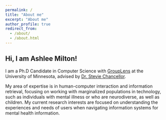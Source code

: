 ```yaml
---
permalink: /
title: "About me"
excerpt: "About me"
author_profile: true
redirect_from: 
  - /about/
  - /about.html
---
```


## Hi, I am Ashlee Milton!

I am a Ph.D Candidate in Computer Science with [GroupLens](https://grouplens.org/) at the University of Minnesota, advised by [Dr. Stevie Chancellor](http://steviechancellor.com/). 

My area of expertise is in human-computer interaction and information retrieval, focusing on working with marginalized populations in technology, such as individuals with mental illness or who are neurodiverse, as well as children. My current research interests are focused on understanding the experiences and needs of users when navigating information systems for mental health information.